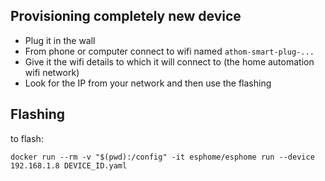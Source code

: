 Provisioning completely new device
---------------------------------

- Plug it in the wall
- From phone or computer connect to wifi named `athom-smart-plug-...`
- Give it the wifi details to which it will connect to (the home automation wifi network)
- Look for the IP from your network and then use the flashing

Flashing
--------

to flash:

```shell
docker run --rm -v "$(pwd):/config" -it esphome/esphome run --device 192.168.1.8 DEVICE_ID.yaml
```
